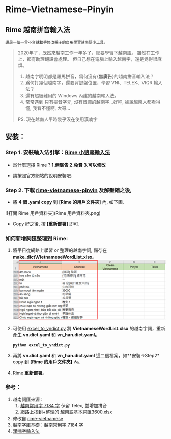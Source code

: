 # Rime-Vietnamese-Pinyin

## Rime 越南拼音輸入法

`這是一個一言不合就動手修改輪子的自用學習越南語小工具。`

> 2020年了，既然來越南工作一年多了，總要學習下越南語。
> 雖然在工作上，都有助理翻譯會處理。
> 但自己想在電腦上輸入越南字，還是覺得很麻煩。
> 1. 越南字明明都是羅馬拼音，爲何沒有{**無廣告**}的越南拼音輸入法？
> 2. 爲何打幾個越南字，還要背鍵盤位置，學習 VNI、TELEX、VIQR 輸入法？
> 3. 還有超級難用的 Windows 內建的越南輸入法。
> 4. 常常遇到 只有拼音字元, 沒有音調的越南字...好吧, 據說越南人都看得懂, 我看不懂啊, 大哥...
>
> PS. 現在越南人平時幾乎沒在使用漢喃字 
>


## 安裝：

### Step 1. 安裝輸入法引擎：[Rime 小狼毫輸入法](https://rime.im/)

-   爲什麼選擇 Rime ? **1.無廣告 2.免費 3.可以修改**

-   請按照官方網站的說明安裝吧.

### Step 2. 下載 [rime-vietnamese-pinyin](https://github.com/JaplinChen/rime-vietnamese-pinyin) 及解壓縮之後, 

-   將 **4 個 .yaml copy** 到 **[Rime 的用戶文件夾]** 內, 如下圖.

   ![打開 Rime 用戶資料夾](Rime 用戶資料夾.png)

-   Copy 好之後, 按 **[重新部署]** 即可.

### 如何新增詞匯整理到 Rime: 

1. 將平日從網路上學習 or 整理的越南字詞, 儲存在 **make_dict\VietnameseWordList.xlsx**。![image-20200601095206012](readme.assets/image-20200601095206012.png)

2. 可使用 [excel_to_vndict.py](excel_to_vndict.py) 將 **VietnameseWordList.xlsx** 的越南字詞，重新產生 **vn.dict.yaml** 和 **vn_han.dict.yaml。**

   **`python excel_to_vndict.py`**

3. 再將 **vn.dict.yaml** 和 **vn_han.dict.yaml** 這二個檔案，如**安裝->Step2* copy 到 **[Rime 的用戶文件夾]** 內。

4. Rime **重新部署**。


### 參考：

1. 越南詞匯來源：
   1. [越南常用字 7184 字](https://gist.github.com/hieuthi/1f5d80fca871f3642f61f7e3de883f3a) 保留 Telex, 並增加拼音
   2. 網路上找到+整理的 [越南語基本詞匯3600.xlsx](越南語基本詞匯3600.xlsx)
2. 修改自 [rime-vietnamese](https://github.com/gkovacs/rime-vietnamese)
3. 越南字庫基礎：[越南常用字 7184 字](https://gist.github.com/hieuthi/1f5d80fca871f3642f61f7e3de883f3a)
4. [漢喃字輸入法](https://chinese.com.vn/phan-mem-viet-chu-han-nom-weasel-hannom-mien-phi.html)


